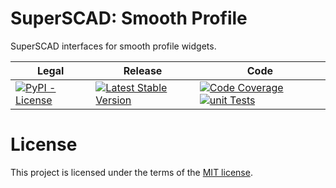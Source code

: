 # SuperSCAD: Smooth Profile

SuperSCAD interfaces for smooth profile widgets.

<table>
<thead>
<tr>
<th>Legal</th>
<th>Release</th>
<th>Code</th>
</tr>
</thead>
<tbody>
<tr>
<td>
<a href="https://pypi.org/project/Super-SCAD-Smooth-Profile/" target="_blank"><img alt="PyPI - License" src="https://img.shields.io/pypi/l/Super-SCAD-Smooth-Profile">
</a>
</td>
<td>
<a href="https://badge.fury.io/py/Super-SCAD-Smooth-Profile" target="_blank"><img src="https://badge.fury.io/py/Super-SCAD-Smooth-Profile.svg" alt="Latest Stable Version"/></a><br/>
</td>
<td>
<a href="https://codecov.io/gh/SuperSCAD/SmoothProfile" target="_blank"><img src="https://codecov.io/gh/SuperSCAD/SmoothProfile/graph/badge.svg" alt="Code Coverage"/></a>
<a href="https://github.com/SuperSCAD/SmoothProfile/actions/workflows/unit.yml"><img src="https://github.com/SuperSCAD/SmoothProfile/actions/workflows/unit.yml/badge.svg" alt="unit Tests"/></a>
</td>
</tr>
</tbody>
</table>

# License

This project is licensed under the terms of the [MIT license](LICENSE).
